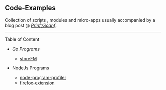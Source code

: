 ## Code-Examples


Collection of scripts , modules and micro-apps usually accompanied by a blog post @ *[Prinft/Scanf](https://printf-scanf.pages.dev/)*.

---

 Table of Content 

 - *Go Programs*
   - [storeFM](https://printf-scanf.pages.dev/posts/storefm1/)
 
 - NodeJs Programs
     - [node-program-profiler](https://printf-scanf.pages.dev/posts/nodejsprofiling/)
     - [firefox-extension](https://printf-scanf.pages.dev/posts/buildbrowserextensions/)
